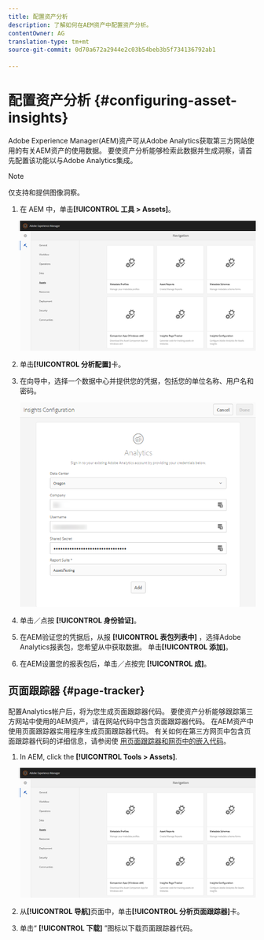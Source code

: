 ```yaml
---
title: 配置资产分析
description: 了解如何在AEM资产中配置资产分析。
contentOwner: AG
translation-type: tm+mt
source-git-commit: 0d70a672a2944e2c03b54beb3b5f734136792ab1

---
```



# 配置资产分析 {#configuring-asset-insights}

Adobe Experience Manager(AEM)资产可从Adobe Analytics获取第三方网站使用的有关AEM资产的使用数据。 要使资产分析能够检索此数据并生成洞察，请首先配置该功能以与Adobe Analytics集成。

>[!NOTE]
>
>仅支持和提供图像洞察。

1. 在 AEM 中，单击&#x200B;**[!UICONTROL 工具 > Assets]**。

   ![chlimage_1-210](assets/chlimage_1-210.png)

1. 单击&#x200B;**[!UICONTROL 分析配置]**&#x200B;卡。
1. 在向导中，选择一个数据中心并提供您的凭据，包括您的单位名称、用户名和密码。

   ![chlimage_1-211](assets/insights_config2.png)

1. 单击／点按 **[!UICONTROL 身份验证]**。
1. 在AEM验证您的凭据后，从报 **[!UICONTROL 表包列表中]** ，选择Adobe Analytics报表包，您希望从中获取数据。 单击&#x200B;**[!UICONTROL 添加]**。
1. 在AEM设置您的报表包后，单击／点按完 **[!UICONTROL 成]**。

## 页面跟踪器 {#page-tracker}

配置Analytics帐户后，将为您生成页面跟踪器代码。 要使资产分析能够跟踪第三方网站中使用的AEM资产，请在网站代码中包含页面跟踪器代码。 在AEM资产中使用页面跟踪器实用程序生成页面跟踪器代码。 有关如何在第三方网页中包含页面跟踪器代码的详细信息，请参阅使 [用页面跟踪器和网页中的嵌入代码](touch-ui-using-page-tracker.md)。

1. In AEM, click the **[!UICONTROL Tools > Assets]**.

   ![chlimage_1-214](assets/chlimage_1-214.png)

1. 从&#x200B;**[!UICONTROL 导航]**&#x200B;页面中，单击&#x200B;**[!UICONTROL 分析页面跟踪器]**&#x200B;卡。
1. 单击“ **[!UICONTROL 下载]** ”图标以下载页面跟踪器代码。